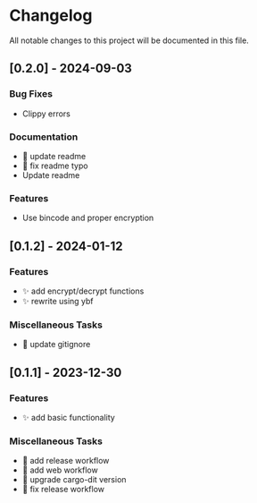 # Changelog

All notable changes to this project will be documented in this file.

## [0.2.0] - 2024-09-03

### Bug Fixes

- Clippy errors

### Documentation

- :memo: update readme
- :memo: fix readme typo
- Update readme

### Features

- Use bincode and proper encryption

<!-- generated by git-cliff -->
## [0.1.2] - 2024-01-12

### Features

- :sparkles: add encrypt/decrypt functions
- :sparkles: rewrite using ybf

### Miscellaneous Tasks

- :see_no_evil: update gitignore

<!-- generated by git-cliff -->
## [0.1.1] - 2023-12-30

### Features

- :sparkles: add basic functionality

### Miscellaneous Tasks

- 👷 add release workflow
- 👷 add web workflow
- 👷 upgrade cargo-dit version
- 💚 fix release workflow

<!-- generated by git-cliff -->
